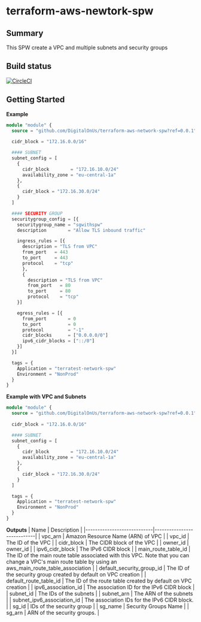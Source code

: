 # terraform-aws-newtork-spw

## Summary
This SPW create a VPC and multiple subnets and security groups 

## Build status
[![CircleCI](https://circleci.com/gh/DigitalOnUs/terraform-aws-network-spw/tree/main.svg?style=svg&circle-token=6072d1bc6726213ad832df2082aae450c3052f5c)](https://circleci.com/gh/DigitalOnUs/terraform-aws-network-spw/tree/main)

## Getting Started

**Example**

```terraform
module "module" {
  source = "github.com/DigitalOnUs/terraform-aws-network-spw?ref=0.0.1"
  
  cidr_block = "172.16.0.0/16"

  #### SUBNET
  subnet_config = [
    {
      cidr_block        = "172.16.10.0/24"
      availability_zone = "eu-central-1a"
    },
    {
      cidr_block = "172.16.30.0/24"
    }
  ]

  #### SECURITY GROUP
  securitygroup_config = [{
    securitygroup_name = "sgwithspw"
    description        = "Allow TLS inbound traffic"

    ingress_rules = [{
      description = "TLS from VPC"
      from_port   = 443
      to_port     = 443
      protocol    = "tcp"
      },
      {
        description = "TLS from VPC"
        from_port   = 80
        to_port     = 80
        protocol    = "tcp"
    }]

    egress_rules = [{
      from_port        = 0
      to_port          = 0
      protocol         = "-1"
      cidr_blocks      = ["0.0.0.0/0"]
      ipv6_cidr_blocks = ["::/0"]
    }]
  }]

  tags = {
    Application = "terratest-network-spw"
    Environment = "NonProd"
  }
}
```

**Example with VPC and Subnets**

```terraform
module "module" {
  source = "github.com/DigitalOnUs/terraform-aws-network-spw?ref=0.0.1"
  
  cidr_block = "172.16.0.0/16"

  #### SUBNET
  subnet_config = [
    {
      cidr_block        = "172.16.10.0/24"
      availability_zone = "eu-central-1a"
    },
    {
      cidr_block = "172.16.30.0/24"
    }
  ]

  tags = {
    Application = "terratest-network-spw"
    Environment = "NonProd"
  }
}
```

**Outputs**
| Name                       | Description                |
|----------------------------|----------------------------|
| vpc_arn                    | Amazon Resource Name (ARN) of VPC |
| vpc_id                     | The ID of the VPC |
| cidr_block                 | The CIDR block of the VPC |
| owner_id                   | owner_id |
| ipv6_cidr_block            | The IPv6 CIDR block |
| main_route_table_id        | The ID of the main route table associated with this VPC. Note that you can change a VPC's main route table by using an aws_main_route_table_association |
| default_security_group_id  | The ID of the security group created by default on VPC creation |
| default_route_table_id     | The ID of the route table created by default on VPC creation |
| ipv6_association_id        | The association ID for the IPv6 CIDR block |
| subnet_id                  | The IDs of the subnets |
| subnet_arn                 | The ARN of the subnets |
| subnet_ipv6_association_id | The association IDs for the IPv6 CIDR block. |
| sg_id                      | IDs of the security group |
| sg_name                    | Security Groups Name |
| sg_arn                     | ARN of the security groups. |